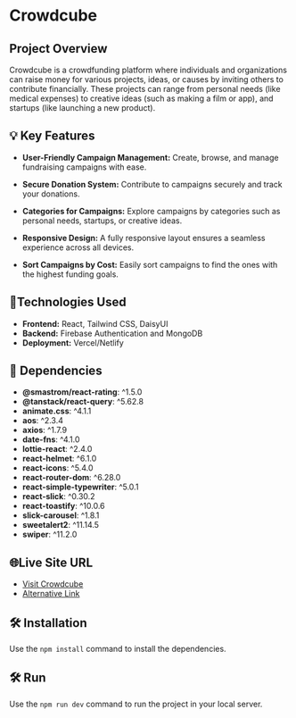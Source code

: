 # Crowdcube

## Project Overview

Crowdcube is a crowdfunding platform where individuals and organizations can raise money for various projects, ideas, or causes by inviting others to contribute financially. These projects can range from personal needs (like medical expenses) to creative ideas (such as making a film or app), and startups (like launching a new product).

## 💡 Key Features

- **User-Friendly Campaign Management:** Create, browse, and manage fundraising campaigns with ease.

- **Secure Donation System:** Contribute to campaigns securely and track your donations.

- **Categories for Campaigns:** Explore campaigns by categories such as personal needs, startups, or creative ideas.

- **Responsive Design:** A fully responsive layout ensures a seamless experience across all devices.

- **Sort Campaigns by Cost:** Easily sort campaigns to find the ones with the highest funding goals.

## 🚀Technologies Used

- **Frontend:** React, Tailwind CSS, DaisyUI
- **Backend:** Firebase Authentication and MongoDB
- **Deployment:** Vercel/Netlify

## 🚀 Dependencies

- **@smastrom/react-rating**: ^1.5.0
- **@tanstack/react-query**: ^5.62.8
- **animate.css**: ^4.1.1
- **aos**: ^2.3.4
- **axios**: ^1.7.9
- **date-fns**: ^4.1.0
- **lottie-react**: ^2.4.0
- **react-helmet**: ^6.1.0
- **react-icons**: ^5.4.0
- **react-router-dom**: ^6.28.0
- **react-simple-typewriter**: ^5.0.1
- **react-slick**: ^0.30.2
- **react-toastify**: ^10.0.6
- **slick-carousel**: ^1.8.1
- **sweetalert2**: ^11.14.5
- **swiper**: ^11.2.0


## 🌐Live Site URL

- [Visit Crowdcube](https://crowdcube-dc5f1.web.app/)
- [Alternative Link](https://crowdcube1.netlify.app/)

## 🛠️ Installation
Use the `npm install` command to install the dependencies.

## 🛠️ Run
Use the `npm run dev` command to run the project in your local server.


